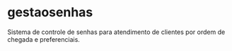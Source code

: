 # gestaosenhas
Sistema de controle de senhas para atendimento de clientes por ordem de chegada e preferenciais.
